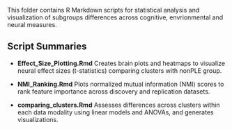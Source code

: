 This folder contains R Markdown scripts for statistical analysis and visualization of subgroups differences across cognitive, envrionmental and neural measures.

## Script Summaries
- **Effect_Size_Plotting.Rmd**
Creates brain plots and heatmaps to visualize neural effect sizes (t-statistics) comparing clusters with nonPLE group.

- **NMI_Ranking.Rmd**
Plots normalized mutual information (NMI) scores to rank feature importance across discovery and replication datasets.

- **comparing_clusters.Rmd**
Assesses differences across clusters within each data modality using linear models and ANOVAs, and generates visualizations.
